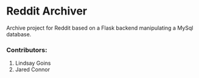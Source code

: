 # Reddit Archiver
Archive project for Reddit based on a Flask backend manipulating a MySql database.

### Contributors: 
1) Lindsay Goins
2) Jared Connor